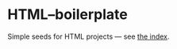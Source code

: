 
HTML–boilerplate
================

Simple seeds for HTML projects — see [the index](http://tripu.github.io/HTML-boilerplate/).

